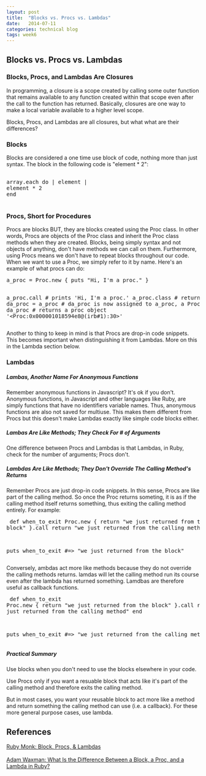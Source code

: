 ```yaml
---
layout: post
title:  "Blocks vs. Procs vs. Lambdas"
date:   2014-07-11
categories: technical blog
tags: week6
---
```


<section>
	<h2>Blocks vs. Procs vs. Lambdas</h2>
	<article>
		<h3>Blocks, Procs, and Lambdas Are Closures</h3>
		<p>In programming, a closure is a scope created by calling some outer function that remains available to any function created within that scope even after the call to the function has returned. Basically, closures are one way to make a local variable available to a higher level scope. </p>
		<p>Blocks, Procs, and Lambdas are all closures, but what what are their differences?</p>
	</article>
	<article>
		<h3>Blocks</h3>
		<p> Blocks are considered a one time use block of code, nothing more than just syntax. The block in the following code is "element * 2":</p>
		<pre> 
array.each do | element |
element * 2
end
		</pre>
	</article>
	<article>
		<h3>Procs, Short for Procedures</h3>
		<p> Procs are blocks BUT, they are blocks created using the Proc class. In other words, Procs are objects of the Proc class and inherit the Proc class methods when they are created. Blocks, being simply syntax and not objects of anything, don't have methods we can call on them. Furthermore, using Procs means we don't have to repeat blocks throughout our code. When we want to use a Proc, we simply refer to it by name. Here's an example of what procs can do:
		</p>
		<pre>
a_proc = Proc.new { puts "Hi, I'm a proc." }

a_proc.call  # prints 'Hi, I'm a proc.'
a_proc.class # returns 'Proc'
da_proc = a_proc   # da_proc is now assigned to a_proc, a Proc instance
da_proc   # returns a proc object '&lt;Proc:0x000001018594e8@(irb#1):30&gt;'
		</pre>
		<p> Another to thing to keep in mind is that Procs are drop-in code snippets. This becomes important when distinguishing it from Lambdas. More on this in the Lambda section below.
		</p>
	</article>
	<article>
		<h3>Lambdas</h3>
		<h5>Lambas, Another Name For Anonymous Functions</h5>
		<p> Remember anonymous functions in Javascript? It's ok if you don't. Anonymous functions, in Javascript and other languages like Ruby, are simply functions that have no identifiers variable names. Thus, anonymous functions are also not saved for multiuse. This makes them different from Procs but this doesn't make Lambdas exactly like simple code blocks either.
		</p>
		<h5>Lambas Are Like Methods; They Check For # of Arguments</h5>
		<p>One difference between Procs and Lambdas is that Lambdas, in Ruby, check for the number of arguments; Procs don't.
		</p>
		<h5>Lambdas Are Like Methods; They Don't Override The Calling Method's Returns</h5>
		<p> Remember Procs are just drop-in code snippets. In this sense, Procs are like part of the calling method. So once the Proc returns someting, it is as if the calling method itself returns something, thus exiting the calling method entirely. For example:</p>
		<pre>
def when_to_exit
Proc.new { return "we just returned from the block" }.call
return "we just returned from the calling method"
end

puts when_to_exit #=> "we just returned from the block"
		</pre>
		Conversely, ambdas act more like methods because they do not override the calling methods returns. lamdas will let the calling method run its course even after the lambda has returned something. Lamdbas are therefore useful as callback functions.</p>
		<pre>
def when_to_exit
Proc.new { return "we just returned from the block" }.call
return "we just returned from the calling method"
end

puts when_to_exit #=> "we just returned from the calling method"
		</pre>
	</article>
	<article>
		<h5>Practical Summary</h5>
		<p>Use blocks when you don't need to use the blocks elsewhere in your code.</p>
		<p>Use Procs only if you want a resuable block that acts like it's part of the calling method and therefore exits the calling method.</p>
		<p>But in most cases, you want your reusable block to act more like a method and return something the calling method can use (i.e. a callback). For these more general purpose cases, use lambda.
		</p>
	</article>
</section>

<section>
	<h2>References</h2>
	<a href="http://rubymonk.com/learning/books/4-ruby-primer-ascent/chapters/18-blocks/lessons/64-blocks-procs-lambdas">Ruby Monk: Block, Procs, & Lambdas</a>
	<br>
	<br>
	<a href="http://awaxman11.github.io/blog/2013/08/05/what-is-the-difference-between-a-block/">Adam Waxman: What Is the Difference Between a Block, a Proc, and a Lambda in Ruby?</a>
</section>